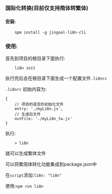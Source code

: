 ### 国际化转换(目前仅支持简体转繁体)

#### 安装:
```
    npm install -g jingoal-li8n-cli
```

### 使用:
首先到项目的根目录下面执行:

```
    li8n init
```
执行完后会在根目录下面生成一个配置文件`.li8nrc`

`.li8nrc` 初始内容为:
```
{
    // 项目的语言的初始化文件
    entry: './myLi8n.js',
    // 生成后文件
    outFile: './myLi8n_tw.js'
}
```
执行:
```
    > li8n
```
就可以生成繁体文件

可以将繁简体转化功能集成到package.json中

在`script`添加:`li8n: "li8n"`

使用:`npm run li8n`